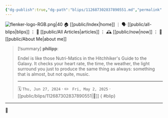 ```yaml
---
{"dg-publish":true,"dg-path":"blips/112687302837890551.md","permalink":"/blips/112687302837890551/","title":"philipp on mastodon @ 2024-06-27"}
---
```



<div class="transclusion internal-embed is-loaded"><div class="markdown-embed">




![flenker-logo-RGB.png|40](/img/user/attachments/flenker-logo-RGB.png)
🏠 [[public/Index\|home]]  ⋮ 🗣️ [[public/all-blips\|blips]] ⋮  📝 [[public/All Articles\|articles]]  ⋮ 🕰️ [[public/now\|now]] ⋮ 🪪 [[public/About Me\|about me]]


</div></div>


> [!summary] **philipp**:
>
> Endel is like those Nutri-Matics in the Hitchhiker's Guide to the Galaxy. It checks your heart rate, the time, the weather, the light surround you just to produce the same thing as always: something that is almost, but not quite, music.
> - - -
>
> 🗓️ <code>Thu, Jun 27, 2024</code>  · ✏️ <code> Fri, May 2, 2025</code>  · [[public/blips/112687302837890551\|🔗]]
{ #blip}


- - -

 👾
